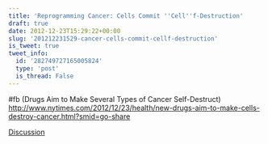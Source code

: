 ```yaml
---
title: 'Reprogramming Cancer: Cells Commit ''Cell''f-Destruction'
draft: true
date: 2012-12-23T15:29:22+00:00
slug: '201212231529-cancer-cells-commit-cellf-destruction'
is_tweet: true
tweet_info:
  id: '282749727165005824'
  type: 'post'
  is_thread: False
---
```




#fb (Drugs Aim to Make Several Types of Cancer Self-Destruct) <http://www.nytimes.com/2012/12/23/health/new-drugs-aim-to-make-cells-destroy-cancer.html?smid=go-share>

[Discussion](https://x.com/sytelus/status/282749727165005824)
